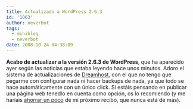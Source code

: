 ```yaml
---
title: Actualizado a WordPress 2.6.3
id: '1063'
author: neverbot
tags:
  - miniblog
  - neverbot
date: 2008-10-24 04:38:09
---
```


**Acabo de actualizar a la versión 2.6.3 de WordPress**, que ha aparecido ayer según las noticias que estaba leyendo hace unos minutos. Adoro el sistema de actualizaciones de [Dreamhost](http://www.dreamhost.com), con el que no tengo que pegarme con configurar nada ni hacer backups de nada, ya que todo se hace automáticamente con un único click. Si estáis pensando en publicar una página web tenedlo en cuenta como opción, os lo recomiendo (y me haríais [ahorrar un poco](https://neverbot.com/hosting/) de mi próximo recibo, que nunca está de más).
